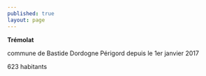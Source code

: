 ```yaml
---
published: true
layout: page
---
```



**Trémolat** 

commune de Bastide Dordogne Périgord depuis le 1er janvier 2017

623 habitants
